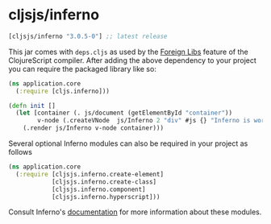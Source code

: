 # cljsjs/inferno

[](dependency)
```clojure
[cljsjs/inferno "3.0.5-0"] ;; latest release
```
[](/dependency)

This jar comes with `deps.cljs` as used by the [Foreign Libs][flibs] feature
of the ClojureScript compiler. After adding the above dependency to your project
you can require the packaged library like so:

```clojure
(ns application.core
  (:require [cljs.inferno]))

(defn init []
  (let [container (. js/document (getElementById "container"))
        v-node (.createVNode  js/Inferno 2 "div" #js {} "Inferno is working")]
    (.render js/Inferno v-node container)))

```

Several optional Inferno modules can also be required in your project as
follows


```clojure
(ns application.core
  (:require [cljsjs.inferno.create-element]
            [cljsjs.inferno.create-class]
            [cljsjs.inferno.component]
            [cljsjs.inferno.hyperscript]))
```

Consult Inferno's [documentation](https://github.com/infernojs/inferno "Inferno") for more information about these modules.



[flibs]: https://github.com/clojure/clojurescript/wiki/Packaging-Foreign-Dependencies
